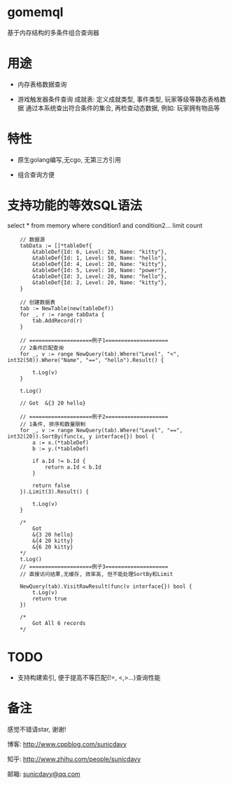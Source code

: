 # gomemql

基于内存结构的多条件组合查询器

# 用途

* 内存表格数据查询

* 游戏触发器条件查询
成就表: 定义成就类型, 事件类型, 玩家等级等静态表格数据
通过本系统查出符合条件的集合, 再检查动态数据, 例如: 玩家拥有物品等

# 特性

* 原生golang编写,无cgo, 无第三方引用

* 组合查询方便

# 支持功能的等效SQL语法
select * from memory where condition1 and condition2... limit count

```golang
	// 数据源
	tabData := []*tableDef{
		&tableDef{Id: 6, Level: 20, Name: "kitty"},
		&tableDef{Id: 1, Level: 50, Name: "hello"},
		&tableDef{Id: 4, Level: 20, Name: "kitty"},
		&tableDef{Id: 5, Level: 10, Name: "power"},
		&tableDef{Id: 3, Level: 20, Name: "hello"},
		&tableDef{Id: 2, Level: 20, Name: "kitty"},
	}

	// 创建数据表
	tab := NewTable(new(tableDef))
	for _, r := range tabData {
		tab.AddRecord(r)
	}

	// ====================例子1====================
	// 2条件匹配查询
	for _, v := range NewQuery(tab).Where("Level", "<", int32(50)).Where("Name", "==", "hello").Result() {

		t.Log(v)
	}

	t.Log()

	// Got  &{3 20 hello}

	// ====================例子2====================
	// 1条件, 排序和数量限制
	for _, v := range NewQuery(tab).Where("Level", "==", int32(20)).SortBy(func(x, y interface{}) bool {
		a := x.(*tableDef)
		b := y.(*tableDef)

		if a.Id != b.Id {
			return a.Id < b.Id
		}

		return false
	}).Limit(3).Result() {

		t.Log(v)
	}

	/*
		Got
		&{3 20 hello}
		&{4 20 kitty}
		&{6 20 kitty}
	*/
	t.Log()
	// ====================例子3====================
	// 直接访问结果,无缓存, 效率高, 但不能处理SortBy和Limit

	NewQuery(tab).VisitRawResult(func(v interface{}) bool {
		t.Log(v)
		return true
	})

	/*
		Got All 6 records
	*/

```

# TODO
* 支持构建索引, 便于提高不等匹配(!=, <,>...)查询性能

# 备注

感觉不错请star, 谢谢!

博客: http://www.cppblog.com/sunicdavy

知乎: http://www.zhihu.com/people/sunicdavy

邮箱: sunicdavy@qq.com
